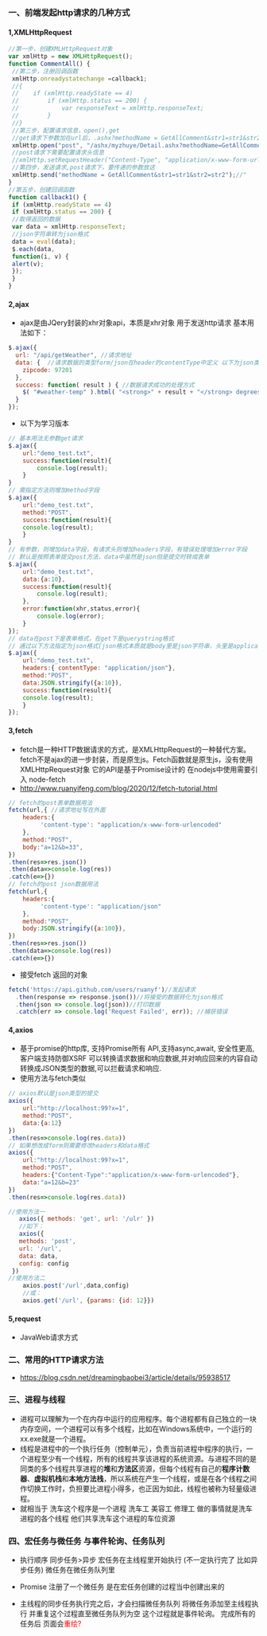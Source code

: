 ### 一、前端发起http请求的几种方式
#### 1,XMLHttpRequest

```javascript
//第一步，创建XMLHttpRequest对象
var xmlHttp = new XMLHttpRequest();
function CommentAll() {
 //第二步，注册回调函数
 xmlHttp.onreadystatechange =callback1;
 //{
 //    if (xmlHttp.readyState == 4)
 //        if (xmlHttp.status == 200) {
 //            var responseText = xmlHttp.responseText;
 //        }
 //}
 //第三步，配置请求信息，open(),get
 //get请求下参数加在url后，.ashx?methodName = GetAllComment&str1=str1&str2=str2
 xmlHttp.open("post", "/ashx/myzhuye/Detail.ashx?methodName=GetAllComment", true);
 //post请求下需要配置请求头信息
 //xmlHttp.setRequestHeader("Content-Type", "application/x-www-form-urlencoded");
 //第四步，发送请求,post请求下，要传递的参数放这
 xmlHttp.send("methodName = GetAllComment&str1=str1&str2=str2");//"
}
//第五步，创建回调函数
function callback1() {
 if (xmlHttp.readyState == 4)
 if (xmlHttp.status == 200) {
 //取得返回的数据
 var data = xmlHttp.responseText;
 //json字符串转为json格式
 data = eval(data);
 $.each(data,
 function(i, v) {
 alert(v);
 });       
 }
}
```



#### 2,ajax

- ajax是由JQery封装的xhr对象api，本质是xhr对象 用于发送http请求 基本用法如下：

```javascript
$.ajax({
  url: "/api/getWeather", //请求地址
  data: {  //请求数据的类型form/json在header的contentType中定义 以下为json类型
    zipcode: 97201
  },
  success: function( result ) { //数据请求成功的处理方式
    $( "#weather-temp" ).html( "<strong>" + result + "</strong> degrees" );
  }
});
```

- 以下为学习版本

```javascript
// 基本用法无参数get请求
$.ajax({
    url:"demo_test.txt",
    success:function(result){
        console.log(result);
    }
}
// 需指定方法则增加method字段
$.ajax({
    url:"demo_test.txt",
    method:"POST",
    success:function(result){
	console.log(result);
    }
}
// 有参数，则增加data字段，有请求头则增加headers字段，有错误处理增加error字段
// 默认是按照表单提交post方法，data中虽然是json但是提交时转成表单
$.ajax({
    url:"demo_test.txt",
    data:{a:10},
    success:function(result){
    	console.log(result);
    },
    error:function(xhr,status,error){
    	console.log(error);
    }
});
// data在post下是表单格式，在get下是querystring格式
// 通过以下方法指定为json格式[json格式本质就是body里是json字符串，头里是application/json]
$.ajax({
    url:"demo_test.txt",
    headers:{ contentType: "application/json"},
    method:"POST",
    data:JSON.stringify({a:10}),
    success:function(result){
	console.log(result);
    }
});
```



#### 3,fetch

- fetch是一种HTTP数据请求的方式，是XMLHttpRequest的一种替代方案。fetch不是ajax的进一步封装，而是原生js。Fetch函数就是原生js，没有使用XMLHttpRequest对象
  它的API是基于Promise设计的 在nodejs中使用需要引入 node-fetch
- http://www.ruanyifeng.com/blog/2020/12/fetch-tutorial.html

```javascript
// fetch的post表单数据用法
fetch(url,{ //请求地址写在外面
    headers:{
         'content-type': "application/x-www-form-urlencoded"
    },
    method:"POST",
    body:"a=12&b=33",
})
.then(res=>res.json())
.then(data=>console.log(res))
.catch(e=>{})
// fetch的post json数据用法
fetch(url,{
    headers:{
         'content-type': "application/json"
    },
    method:"POST",
    body:JSON.stringify({a:100}),
})
.then(res=>res.json())
.then(data=>console.log(res))
.catch(e=>{})
```

- 接受fetch 返回的对象

```javascript
fetch('https://api.github.com/users/ruanyf')//发起请求
  .then(response => response.json())//将接受的数据转化为json格式
  .then(json => console.log(json))//打印数据
  .catch(err => console.log('Request Failed', err)); //捕获错误
```



#### 4,axios

- 基于promise的http库, 支持Promise所有 API,支持async,await, 安全性更高,客户端支持防御XSRF
  可以转换请求数据和响应数据,并对响应回来的内容自动转换成JSON类型的数据,可以拦截请求和响应.
- 使用方法与fetch类似 

```javascript
// axios默认是json类型的提交
axios({
    url:"http://localhost:99?x=1",
    method:"POST",
    data:{a:12}
})
.then(res=>console.log(res.data))
// 如果想改成form则需要修改headers和data格式
axios({
    url:"http://localhost:99?x=1",
    method:"POST",
    headers:{"Content-Type":"application/x-www-form-urlencoded"},
    data:"a=12&b=23"
})
.then(res=>console.log(res.data))
```



```javascript
//使用方法一
   axios({ methods: 'get', url: '/ulr' })
   //如下：
   axios({
   methods: 'post',
   url: '/url',
   data: data,
   config: config
 })
//使用方法二
	axios.post('/url',data,config)
	//或：
    axios.get('/url', {params: {id: 12}}) 
```

#### 5,request

- JavaWeb请求方式

### 二、常用的HTTP请求方法

- https://blog.csdn.net/dreamingbaobei3/article/details/95938517



### 三、进程与线程 

- 进程可以理解为一个在内存中运行的应用程序。每个进程都有自己独立的一块内存空间，一个进程可以有多个线程，比如在Windows系统中，一个运行的xx.exe就是一个进程。
- 线程是进程中的一个执行任务（控制单元），负责当前进程中程序的执行，一个进程至少有一个线程，所有的线程共享该进程的系统资源。与进程不同的是同类的多个线程共享进程的**堆**和**方法区**资源，但每个线程有自己的**程序计数器**、**虚拟机栈**和**本地方法栈**，所以系统在产生一个线程，或是在各个线程之间作切换工作时，负担要比进程小得多，也正因为如此，线程也被称为轻量级进程。
- 就相当于 洗车这个程序是一个进程 洗车工 美容工 修理工 做的事情就是洗车进程的各个线程 他们共享洗车这个进程的车位资源

### 四、宏任务与微任务 与事件轮询、任务队列

- 执行顺序 同步任务>异步   宏任务在主线程里开始执行 (不一定执行完了 比如异步任务)  微任务在微任务队列里

- Promise 注册了一个微任务 是在宏任务创建的过程当中创建出来的  
- 主线程的同步任务执行完之后，才会扫描微任务队列 将微任务添加至主线程执行 并重复这个过程直至微任务队列为空 这个过程就是事件轮询。 完成所有的任务后 页面会<span style="color:red">重绘?</span>

